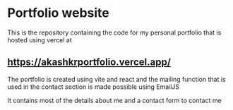 # Portfolio website

This is the repository containing the code for my personal portfolio that is hosted using vercel at 

## https://akashkrportfolio.vercel.app/

The portfolio is created using vite and react and the mailing function that is used in the contact section is made possible using EmailJS

It contains most of the details about me and a contact form to contact me
